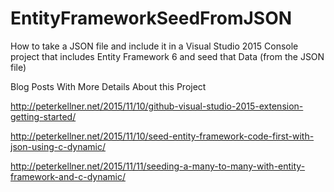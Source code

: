 # EntityFrameworkSeedFromJSON
How to take a JSON file and include it in a Visual Studio 2015 Console project that includes Entity Framework 6 and seed that Data (from the JSON file)

Blog Posts With More Details About this Project

http://peterkellner.net/2015/11/10/github-visual-studio-2015-extension-getting-started/

http://peterkellner.net/2015/11/10/seed-entity-framework-code-first-with-json-using-c-dynamic/

http://peterkellner.net/2015/11/11/seeding-a-many-to-many-with-entity-framework-and-c-dynamic/
